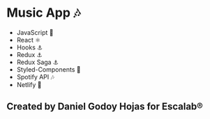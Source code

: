 # Music App 🎶

-   JavaScript 📐
-   React ⚛️
-   Hooks ⚓
-   Redux ⚓
-   Redux Saga ⚓
-   Styled-Components 🔳
-   Spotify API 🎶
-   Netlify 🚀

## Created by Daniel Godoy Hojas for Escalab®
